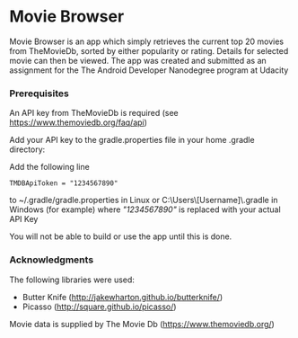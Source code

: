 # Movie Browser

Movie Browser is an app which simply retrieves the current top 20 movies from TheMovieDb, sorted by either popularity or rating. Details for selected movie can then be viewed. The app was created and submitted as an assignment for the The Android Developer Nanodegree program at Udacity

### Prerequisites

An API key from TheMovieDb is required (see https://www.themoviedb.org/faq/api)

Add your API key to the gradle.properties file in your home .gradle directory:

Add the following line
```
TMDBApiToken = "1234567890"
```
to ~/.gradle/gradle.properties in Linux
or C:\Users\\[Username]\\.gradle in Windows (for example)
where _"1234567890"_ is replaced with your actual API Key

You will not be able to build or use the app until this is done. 

### Acknowledgments

The following libraries were used:
* Butter Knife (http://jakewharton.github.io/butterknife/)
* Picasso (http://square.github.io/picasso/)

Movie data is supplied by The Movie Db (https://www.themoviedb.org/)